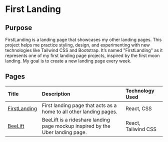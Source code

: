 # First Landing

## Purpose 
FirstLanding is a landing page that showcases my other landing pages. This project helps me practice styling, design, and experimenting with new technologies like Tailwind CSS and Bootstrap. It’s named "FirstLanding" as it represents one of my first landing page projects, inspired by the first moon landing. My goal is to create a new landing page every week.

## Pages 
| Title       | Description                        | Technology Used    | 
|:----------------|:------------------------------------|:--------------------|
| [FirstLanding](https://firstlandings.netlify.app/) | First landing page that acts as a home to all other landing pages. | React, CSS 
| [BeeLift](https://firstlandings.netlify.app/beeLift) | BeeLift is a rideshare landing page mockup inspired by the Uber landing page. | React, Tailwind CSS

